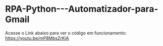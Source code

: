 # RPA-Python---Automatizador-para-Gmail

Acesse o Link abaixo para ver o código em funcionamento:
https://youtu.be/mP8MbsZrKiA
